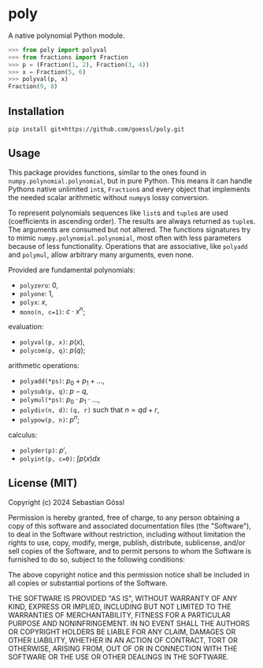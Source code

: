 # poly

A native polynomial Python module.
```python
>>> from poly import polyval
>>> from fractions import Fraction
>>> p = (Fraction(1, 2), Fraction(3, 4))
>>> x = Fraction(5, 6)
>>> polyval(p, x)
Fraction(9, 8)
```

## Installation

```
pip install git+https://github.com/goessl/poly.git
```

## Usage

This package provides functions, similar to the ones found in `numpy.polynomial.polynomial`, but in pure Python.
This means it can handle Pythons native unlimited `int`s, `Fraction`s and every object that implements the needed scalar arithmetic without `numpy`s lossy conversion.

To represent polynomials sequences like `list`s and `tuple`s are used (coefficients in ascending order). The results are always returned as `tuple`s. The arguments are consumed but not altered.
The functions signatures try to mimic `numpy.polynomial.polynomial`, most often with less parameters because of less functionality.
Operations that are associative, like `polyadd` and `polymul`, allow arbitrary many arguments, even none.

Provided are fundamental polynomials:
 - `polyzero`: $0$,
 - `polyone`: $1$,
 - `polyx`: $x$,
 - `mono(n, c=1)`: $c\cdot x^n$;

evaluation:
 - `polyval(p, x)`: $p(x)$,
 - `polycom(p, q)`: $p(q)$;

arithmetic operations:
 - `polyadd(*ps)`: $p_0 + p_1 + \dots$,
 - `polysub(p, q)`: $p - q$,
 - `polymul(*ps)`: $p_0 \cdot p_1 \cdot \dots$,
 - `polydiv(n, d)`: `(q, r)` such that $n=qd+r$,
 - `polypow(p, n)`: $p^n$;

calculus:
 - `polyder(p)`: $p'$,
 - `polyint(p, c=0)`: $\int p(x)dx$

## License (MIT)

Copyright (c) 2024 Sebastian Gössl

Permission is hereby granted, free of charge, to any person obtaining a copy
of this software and associated documentation files (the "Software"), to deal
in the Software without restriction, including without limitation the rights
to use, copy, modify, merge, publish, distribute, sublicense, and/or sell
copies of the Software, and to permit persons to whom the Software is
furnished to do so, subject to the following conditions:

The above copyright notice and this permission notice shall be included in all
copies or substantial portions of the Software.

THE SOFTWARE IS PROVIDED "AS IS", WITHOUT WARRANTY OF ANY KIND, EXPRESS OR
IMPLIED, INCLUDING BUT NOT LIMITED TO THE WARRANTIES OF MERCHANTABILITY,
FITNESS FOR A PARTICULAR PURPOSE AND NONINFRINGEMENT. IN NO EVENT SHALL THE
AUTHORS OR COPYRIGHT HOLDERS BE LIABLE FOR ANY CLAIM, DAMAGES OR OTHER
LIABILITY, WHETHER IN AN ACTION OF CONTRACT, TORT OR OTHERWISE, ARISING FROM,
OUT OF OR IN CONNECTION WITH THE SOFTWARE OR THE USE OR OTHER DEALINGS IN THE
SOFTWARE.
